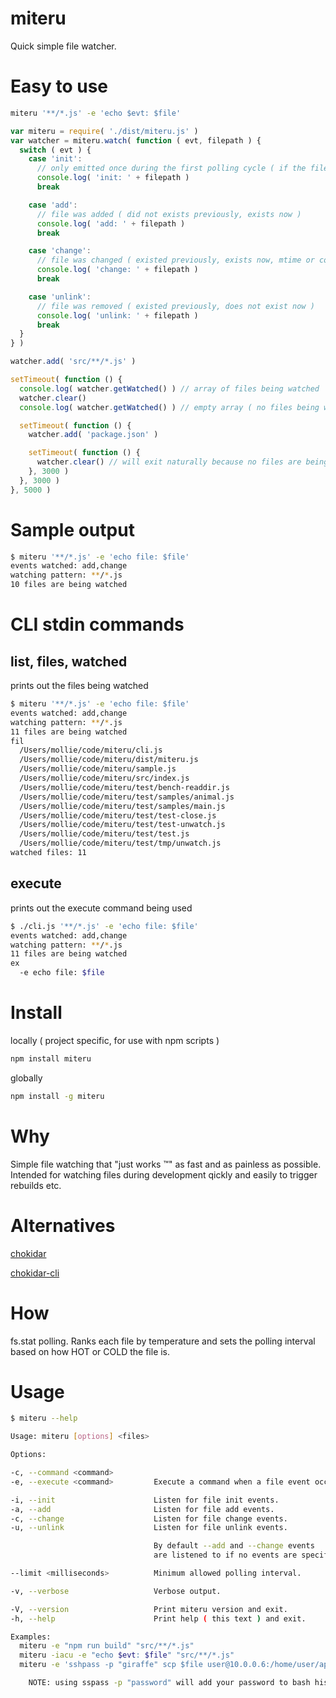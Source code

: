 
# miteru

Quick simple file watcher.

# Easy to use

```bash
miteru '**/*.js' -e 'echo $evt: $file'
```

```javascript
var miteru = require( './dist/miteru.js' )
var watcher = miteru.watch( function ( evt, filepath ) {
  switch ( evt ) {
    case 'init':
      // only emitted once during the first polling cycle ( if the file exists )
      console.log( 'init: ' + filepath )
      break

    case 'add':
      // file was added ( did not exists previously, exists now )
      console.log( 'add: ' + filepath )
      break

    case 'change':
      // file was changed ( existed previously, exists now, mtime or content changed )
      console.log( 'change: ' + filepath )
      break

    case 'unlink':
      // file was removed ( existed previously, does not exist now )
      console.log( 'unlink: ' + filepath )
      break
  }
} )

watcher.add( 'src/**/*.js' )

setTimeout( function () {
  console.log( watcher.getWatched() ) // array of files being watched
  watcher.clear()
  console.log( watcher.getWatched() ) // empty array ( no files being watched )

  setTimeout( function () {
    watcher.add( 'package.json' )

    setTimeout( function () {
      watcher.clear() // will exit naturally because no files are being watched
    }, 3000 )
  }, 3000 )
}, 5000 )
```

# Sample output

```bash
$ miteru '**/*.js' -e 'echo file: $file'
events watched: add,change
watching pattern: **/*.js
10 files are being watched
```

# CLI stdin commands

## list, files, watched
prints out the files being watched

```bash
$ miteru '**/*.js' -e 'echo file: $file'
events watched: add,change
watching pattern: **/*.js
11 files are being watched
fil
  /Users/mollie/code/miteru/cli.js
  /Users/mollie/code/miteru/dist/miteru.js
  /Users/mollie/code/miteru/sample.js
  /Users/mollie/code/miteru/src/index.js
  /Users/mollie/code/miteru/test/bench-readdir.js
  /Users/mollie/code/miteru/test/samples/animal.js
  /Users/mollie/code/miteru/test/samples/main.js
  /Users/mollie/code/miteru/test/test-close.js
  /Users/mollie/code/miteru/test/test-unwatch.js
  /Users/mollie/code/miteru/test/test.js
  /Users/mollie/code/miteru/test/tmp/unwatch.js
watched files: 11
```

## execute
prints out the execute command being used

```bash
$ ./cli.js '**/*.js' -e 'echo file: $file'
events watched: add,change
watching pattern: **/*.js
11 files are being watched
ex
  -e echo file: $file
```

# Install

locally ( project specific, for use with npm scripts )

```bash
npm install miteru
```

globally
```bash
npm install -g miteru
```

# Why

Simple file watching that "just works ™" as fast and as painless as possible.
Intended for watching files during development qickly and easily to trigger rebuilds etc.

# Alternatives

[chokidar](https://github.com/paulmillr/chokidar)

[chokidar-cli](https://github.com/kimmobrunfeldt/chokidar-cli)

# How

fs.stat polling. Ranks each file by temperature and sets the polling interval based on how HOT or COLD the file is.

# Usage

```bash
$ miteru --help

Usage: miteru [options] <files>

Options:

-c, --command <command>
-e, --execute <command>         Execute a command when a file event occurs.

-i, --init                      Listen for file init events.
-a, --add                       Listen for file add events.
-c, --change                    Listen for file change events.
-u, --unlink                    Listen for file unlink events.

                                By default --add and --change events
                                are listened to if no events are specified.

--limit <milliseconds>          Minimum allowed polling interval.

-v, --verbose                   Verbose output.

-V, --version                   Print miteru version and exit.
-h, --help                      Print help ( this text ) and exit.

Examples:
  miteru -e "npm run build" "src/**/*.js"
  miteru -iacu -e "echo $evt: $file" "src/**/*.js"
  miteru -e 'sshpass -p "giraffe" scp $file user@10.0.0.6:/home/user/app/$file'

    NOTE: using sspass -p "password" will add your password to bash history -- use -f to load password from file.
```
